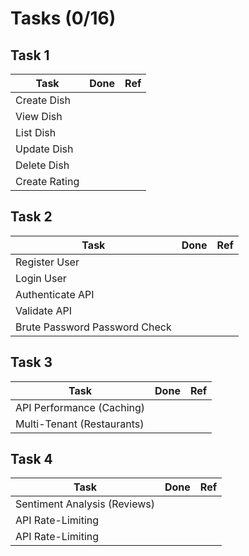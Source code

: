 # Tasks (0/16)

## Task 1

| Task | Done  | Ref |
| --- | --- | --- |
| Create Dish | | |
| View Dish | | |
| List Dish | | |
| Update Dish | | |
| Delete Dish | | |
| Create Rating | | |

## Task 2

| Task | Done | Ref |
| --- | --- | --- |
| Register User | | |
| Login User | | |
| Authenticate API | | |
| Validate API | | |
| Brute Password Password Check | | |

## Task 3

| Task | Done  | Ref |
| --- | --- | --- |
| API Performance (Caching) | | |
| Multi-Tenant (Restaurants) | | |

## Task 4

| Task  | Done  | Ref |
| --- | --- | --- |
| Sentiment Analysis (Reviews) | | |
| API Rate-Limiting | | |
| API Rate-Limiting | | |                          
